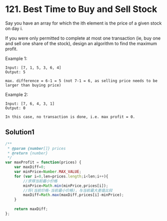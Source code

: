 # 121. Best Time to Buy and Sell Stock
Say you have an array for which the ith element is the price of a given stock on day i.

If you were only permitted to complete at most one transaction (ie, buy one and sell one share of the stock), design an algorithm to find the maximum profit.

Example 1:
```
Input: [7, 1, 5, 3, 6, 4]
Output: 5

max. difference = 6-1 = 5 (not 7-1 = 6, as selling price needs to be larger than buying price)
```
Example 2:
```
Input: [7, 6, 4, 3, 1]
Output: 0

In this case, no transaction is done, i.e. max profit = 0.
```
## Solution1
``` js
/**
 * @param {number[]} prices
 * @return {number}
 */
var maxProfit = function(prices) {
    var maxDiff=0;
    var minPrice=Number.MAX_VALUE;
    for (var i=0,len=prices.length;i<len;i++){
        //求得当前最小价格
        minPrice=Math.min(minPrice,prices[i]);
        //将(当前价格-当前最小价格)，与当前最大差值比较
        maxDiff=Math.max(maxDiff,prices[i]-minPrice);
    }
    
    return maxDiff;
};
```